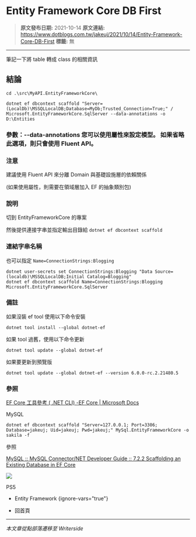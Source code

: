 # Entity Framework Core DB First

> **原文發布日期:** 2021-10-14
> **原文連結:** https://www.dotblogs.com.tw/jakeuj/2021/10/14/Entity-Framework-Core-DB-First
> **標籤:** 無

---

筆記一下將 table 轉成 class 的相關資訊

## 結論

```
cd .\src\MyAPI.EntityFrameworkCore\

dotnet ef dbcontext scaffold "Server=(LocalDb)\MSSQLLocalDB;Database=MyDb;Trusted_Connection=True;" /
Microsoft.EntityFrameworkCore.SqlServer --data-annotations -o D:\Entities
```

### 參數：--data-annotations 您可以使用屬性來設定模型。 如果省略此選項，則只會使用 Fluent API。

### 注意

建議使用 Fluent API 來分離 Domain 與基礎設施層的依賴關係

(如果使用屬性，則需要在領域層加入 EF 的抽象類別包)

### 說明

切到 EntityFrameworkCore 的專案

然後提供連接字串並指定輸出目錄給 `dotnet ef dbcontext scaffold`

### 連結字串名稱

也可以指定 `Name=ConnectionStrings:Blogging`

```
dotnet user-secrets set ConnectionStrings:Blogging "Data Source=(localdb)\MSSQLLocalDB;Initial Catalog=Blogging"
dotnet ef dbcontext scaffold Name=ConnectionStrings:Blogging Microsoft.EntityFrameworkCore.SqlServer
```

### 備註

如果沒裝 ef tool 使用以下命令安裝

`dotnet tool install --global dotnet-ef`

如果 tool 過舊，使用以下命令更新

`dotnet tool update --global dotnet-ef`

如果要更新到預覽版

`dotnet tool update --global dotnet-ef --version 6.0.0-rc.2.21480.5`

### 參照

[EF Core 工具參考 ( .NET CLI) -EF Core | Microsoft Docs](https://docs.microsoft.com/zh-tw/ef/core/cli/dotnet#dotnet-ef-dbcontext-scaffold)

MySQL

`dotnet ef dbcontext scaffold "Server=127.0.0.1; Port=3306; Database=jakeuj; Uid=jakeuj; Pwd=jakeuj;" MySql.EntityFrameworkCore -o sakila -f`

參照

[MySQL :: MySQL Connector/NET Developer Guide :: 7.2.2 Scaffolding an Existing Database in EF Core](https://dev.mysql.com/doc/connector-net/en/connector-net-entityframework-core-scaffold-example.html#connector-net-entityframework-core-scaffold-cli)

![](https://card.psnprofiles.com/1/jakeuj.png)

PS5

* Entity Framework
{ignore-vars="true"}

* 回首頁

---

*本文章從點部落遷移至 Writerside*
